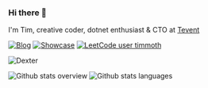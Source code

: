 ### Hi there 👋

I'm Tim, creative coder, dotnet enthusiast & CTO at [Tevent](https://www.tevent.com/)

[![Blog](https://img.shields.io/badge/blog-link-green?style=flat-square)](https://timmoth.com/posts)
[![Showcase](https://img.shields.io/badge/showcase-link-green?style=flat-square)](https://timmoth.com/showcase)
[![LeetCode user timmoth](https://img.shields.io/badge/dynamic/json?style=flat-square&labelColor=gray&color=green&label=solved&query=solved&url=https%3A%2F%2Fleetcode-badge.vercel.app%2Fapi%2Fusers%2Ftimmoth&logo=leetcode&logoColor=green)](https://leetcode.com/timmoth/)

![Dexter](https://live.staticflickr.com/65535/48104889916_32a2084896_n.jpg "Dexter")

![Github stats overview](https://raw.githubusercontent.com/Timmoth/github-stats/master/generated/overview.svg)
![Github stats languages](https://raw.githubusercontent.com/Timmoth/github-stats/master/generated/languages.svg)
